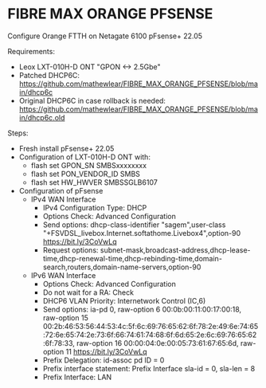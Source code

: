 # FIBRE MAX ORANGE PFSENSE
Configure Orange FTTH on Netagate 6100 pFsense+ 22.05

Requirements:
- Leox LXT-010H-D ONT "GPON <-> 2.5Gbe"
- Patched DHCP6C: https://github.com/mathewlear/FIBRE_MAX_ORANGE_PFSENSE/blob/main/dhcp6c
- Original DHCP6C in case rollback is needed: https://github.com/mathewlear/FIBRE_MAX_ORANGE_PFSENSE/blob/main/dhcp6c.old

Steps:
- Fresh install pFsense+ 22.05
-  Configuration of LXT-010H-D ONT with:
    - flash set GPON_SN SMBSxxxxxxxx
    - flash set PON_VENDOR_ID SMBS
    - flash set HW_HWVER SMBSSGLB6107
- Configuration of pFsense
    - IPv4 WAN Interface
        - IPv4 Configuration Type: DHCP
        - Options Check: Advanced Configuration
        - Send options: dhcp-class-identifier "sagem",user-class "+FSVDSL_livebox.Internet.softathome.Livebox4",option-90 <https://bit.ly/3CoVwLq>
        - Request options: subnet-mask,broadcast-address,dhcp-lease-time,dhcp-renewal-time,dhcp-rebinding-time,domain-search,routers,domain-name-servers,option-90
    - IPv6 WAN Interface
        - Options Check: Advanced Configuration
        - Do not wait for a RA: Check
        - DHCP6 VLAN Priority: Internetwork Control (IC,6)
        - Send options: ia-pd 0, raw-option 6 00:0b:00:11:00:17:00:18, raw-option 15 00:2b:46:53:56:44:53:4c:5f:6c:69:76:65:62:6f:78:2e:49:6e:74:65:72:6e:65:74:2e:73:6f:66:74:61:74:68:6f:6d:65:2e:6c:69:76:65:62:6f:78:33,  raw-option 16 00:00:04:0e:00:05:73:61:67:65:6d, raw-option 11 <https://bit.ly/3CoVwLq>
        - Prefix Delegation: id-assoc pd ID = 0
        - Prefix interface statement: Prefix Interface sla-id = 0, sla-len = 8
        - Prefix Interface: LAN
